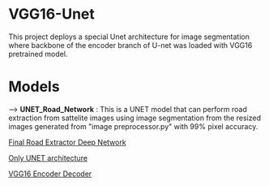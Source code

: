 # VGG16-Unet
This project deploys a special Unet architecture for image segmentation where backbone of the encoder branch of U-net was loaded with VGG16 pretrained model.


# Models

--> **UNET_Road_Network** : This is a UNET model that can perform road extraction from sattelite images using image segmentation from the resized images generated from "image preprocessor.py" with 99% pixel accuracy. 


[Final Road Extractor Deep Network](https://github.com/muhammadfarhan720/VGG16-Unet-Deep-Network/blob/main/UNET_Road_Network.ipynb)




[Only UNET architecture](https://github.com/muhammadfarhan720/VGG16-Unet-Deep-Network/blob/main/only_unet.py)




[VGG16 Encoder Decoder](https://github.com/muhammadfarhan720/VGG16-Unet-Deep-Network/blob/main/vgg16_encoder_decoder.py)

